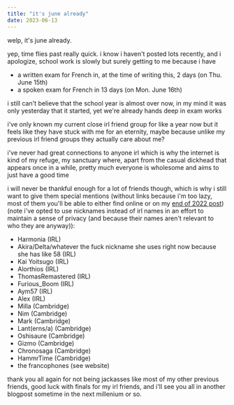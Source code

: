 ```yaml
---
title: "it's june already"
date: 2023-06-13
---
```

welp, it's june already.

yep, time flies past really quick. i know i haven't posted lots recently, and i apologize, school work is slowly but surely getting to me because i have
* a written exam for French in, at the time of writing this, 2 days (on Thu. June 15th)
* a spoken exam for French in 13 days (on Mon. June 16th)

i still can't believe that the school year is almost over now, in my mind it was only yesterday that it started, yet we're already hands deep in exam works

i've only known my current close irl friend group for like a year now but it feels  like they have stuck with me for an eternity, maybe because unlike my previous irl friend groups they actually care about me?

i've never had great connections to anyone irl which is why the internet is kind of my refuge, my sanctuary where, apart from the casual dickhead that appears once in a while, pretty much everyone is wholesome and aims to just have a good time

i will never be thankful enough for a lot of friends though, which is why i still want to give them special mentions (without links because i'm too lazy, most of them you'll be able to either find online or on my [end of 2022 post](https://rexxt.github.io/weblog/2022/12/30/2022-2023.html)) (note i've opted to use nicknames instead of irl names in an effort to maintain a sense of privacy (and because their names aren't relevant to who they are anyway)):

* Harmonia (IRL)
* Akira/Delta/whatever the fuck nickname she uses right now because she has like 58 (IRL)
* Kai Yoitsugo (IRL)
* Alorthios (IRL)
* ThomasRemastered (IRL)
* Furious_Boom (IRL)
* Aym57 (IRL)
* Alex (IRL)
* Milla (Cambridge)
* Nim (Cambridge)
* Mark (Cambridge)
* Lant(erns/a) (Cambridge)
* Oshisaure (Cambridge)
* Gizmo (Cambridge)
* Chronosaga (Cambridge)
* HammrTime (Cambridge)
* the francophones (see website)

thank you all again for not being jackasses like most of my other previous friends, good luck with finals for my irl friends, and i'll see you all in another blogpost sometime in the next millenium or so.
